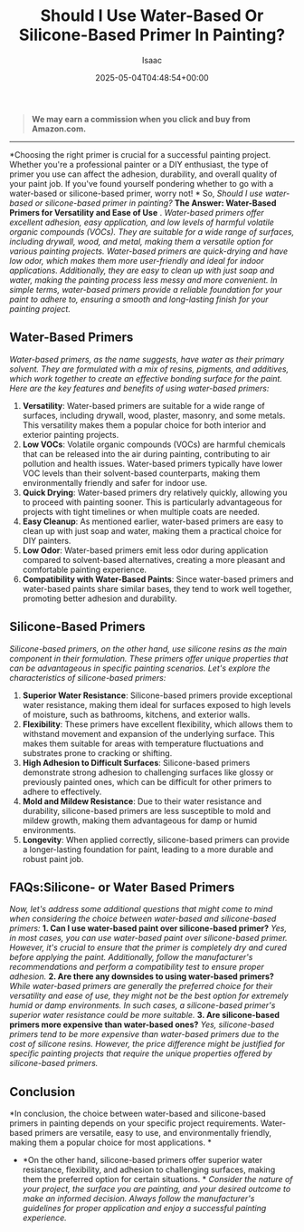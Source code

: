 ﻿---
author: Isaac
layout: post
title: Should I Use Water-Based Or Silicone-Based Primer In Painting?
date: '2025-05-04T04:48:54+00:00'
categories:
- Uncategorized
tags: []
slug: /should-i-use-water-based-or-silicone-based-primer-in-painting/
lastmod: 2025-05-07T12:21:28+03:00
---
> **We may earn a commission when you click and buy from Amazon.com.**
>

---
*Choosing the right primer is crucial for a successful painting project. Whether you're a professional painter or a DIY enthusiast, the type of primer you use can affect the adhesion, durability, and overall quality of your paint job. If you've found yourself pondering whether to go with a water-based or silicone-based primer, worry not! *
So,
*Should I use water-based or silicone-based primer in painting?*
**The Answer: Water-Based Primers for Versatility and Ease of Use**
.
*Water-based primers offer excellent adhesion, easy application, and low levels of harmful volatile organic compounds (VOCs). They are suitable for a wide range of surfaces, including drywall, wood, and metal, making them a versatile option for various painting projects.*
*Water-based primers are quick-drying and have low odor, which makes them more user-friendly and ideal for indoor applications. Additionally, they are easy to clean up with just soap and water, making the painting process less messy and more convenient.*
*In simple terms, water-based primers provide a reliable foundation for your paint to adhere to, ensuring a smooth and long-lasting finish for your painting project.*
## **Water-Based Primers**
*Water-based primers, as the name suggests, have water as their primary solvent. They are formulated with a mix of resins, pigments, and additives, which work together to create an effective bonding surface for the paint. Here are the key features and benefits of using water-based primers:*
1. **Versatility**: Water-based primers are suitable for a wide range of surfaces, including drywall, wood, plaster, masonry, and some metals. This versatility makes them a popular choice for both interior and exterior painting projects.
2. **Low VOCs**: Volatile organic compounds (VOCs) are harmful chemicals that can be released into the air during painting, contributing to air pollution and health issues. Water-based primers typically have lower VOC levels than their solvent-based counterparts, making them environmentally friendly and safer for indoor use.
3. **Quick Drying**: Water-based primers dry relatively quickly, allowing you to proceed with painting sooner. This is particularly advantageous for projects with tight timelines or when multiple coats are needed.
4. **Easy Cleanup**: As mentioned earlier, water-based primers are easy to clean up with just soap and water, making them a practical choice for DIY painters.
5. **Low Odor**: Water-based primers emit less odor during application compared to solvent-based alternatives, creating a more pleasant and comfortable painting experience.
6. **Compatibility with Water-Based Paints**: Since water-based primers and water-based paints share similar bases, they tend to work well together, promoting better adhesion and durability.
## **Silicone-Based Primers**
*Silicone-based primers, on the other hand, use silicone resins as the main component in their formulation. These primers offer unique properties that can be advantageous in specific painting scenarios. Let's explore the characteristics of silicone-based primers:*
1. **Superior Water Resistance**: Silicone-based primers provide exceptional water resistance, making them ideal for surfaces exposed to high levels of moisture, such as bathrooms, kitchens, and exterior walls.
2. **Flexibility**: These primers have excellent flexibility, which allows them to withstand movement and expansion of the underlying surface. This makes them suitable for areas with temperature fluctuations and substrates prone to cracking or shifting.
3. **High Adhesion to Difficult Surfaces**: Silicone-based primers demonstrate strong adhesion to challenging surfaces like glossy or previously painted ones, which can be difficult for other primers to adhere to effectively.
4. **Mold and Mildew Resistance**: Due to their water resistance and durability, silicone-based primers are less susceptible to mold and mildew growth, making them advantageous for damp or humid environments.
5. **Longevity**: When applied correctly, silicone-based primers can provide a longer-lasting foundation for paint, leading to a more durable and robust paint job.
## FAQs:**Silicone- or Water Based Primers**
*Now, let's address some additional questions that might come to mind when considering the choice between water-based and silicone-based primers:*
**1. Can I use water-based paint over silicone-based primer?**
*Yes, in most cases, you can use water-based paint over silicone-based primer. However, it's crucial to ensure that the primer is completely dry and cured before applying the paint. Additionally, follow the manufacturer's recommendations and perform a compatibility test to ensure proper adhesion.*
**2. Are there any downsides to using water-based primers?**
*While water-based primers are generally the preferred choice for their versatility and ease of use, they might not be the best option for extremely humid or damp environments. In such cases, a silicone-based primer's superior water resistance could be more suitable.*
**3. Are silicone-based primers more expensive than water-based ones?**
*Yes, silicone-based primers tend to be more expensive than water-based primers due to the cost of silicone resins. However, the price difference might be justified for specific painting projects that require the unique properties offered by silicone-based primers.*
## **Conclusion**
*In conclusion, the choice between water-based and silicone-based primers in painting depends on your specific project requirements. Water-based primers are versatile, easy to use, and environmentally friendly, making them a popular choice for most applications. *
- *On the other hand, silicone-based primers offer superior water resistance, flexibility, and adhesion to challenging surfaces, making them the preferred option for certain situations. *
*Consider the nature of your project, the surface you are painting, and your desired outcome to make an informed decision. Always follow the manufacturer's guidelines for proper application and enjoy a successful painting experience.*